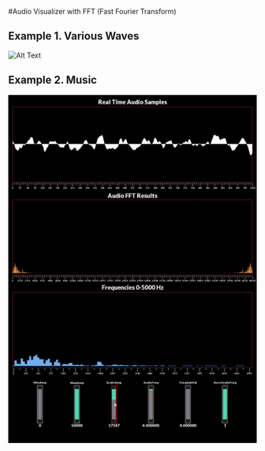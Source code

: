 #Audio Visualizer with FFT (Fast Fourier Transform)

## Example 1. Various Waves
![Alt Text](doc/gifs/avfft_example1_waves.gif)
## Example 2. Music
![Alt Text](doc/gifs/avfft_example2_music.gif)
